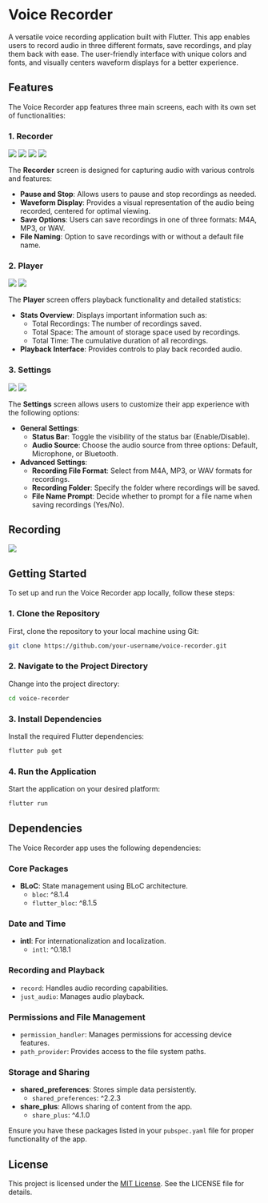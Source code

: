 
# Voice Recorder

A versatile voice recording application built with Flutter. This app enables users to record audio in three different formats, save recordings, and play them back with ease. The user-friendly interface with unique colors and fonts, and visually centers waveform displays for a better experience.

## Features

The Voice Recorder app features three main screens, each with its own set of functionalities:

### 1. Recorder

![](https://github.com/user-attachments/assets/360227f8-8ba4-406d-a4d1-943b9f7f10bd)
![](https://github.com/user-attachments/assets/5983171f-fcc2-4075-9fd1-bf66a3eac61c)
![](https://github.com/user-attachments/assets/8421d5ca-d582-4411-a517-586df1ba29e0)
![](https://github.com/user-attachments/assets/b23c6022-2f51-4697-94f3-d81e953c78d9)

The **Recorder** screen is designed for capturing audio with various controls and features:
- **Pause and Stop**: Allows users to pause and stop recordings as needed.
- **Waveform Display**: Provides a visual representation of the audio being recorded, centered for optimal viewing.
- **Save Options**: Users can save recordings in one of three formats: M4A, MP3, or WAV.
- **File Naming**: Option to save recordings with or without a default file name.

### 2. Player

![](https://github.com/user-attachments/assets/7e431373-425f-4851-a8d5-7bae0073bc09)
![](https://github.com/user-attachments/assets/cdfc9d8a-20cf-4d1a-8424-59b89d79b2f3)


The **Player** screen offers playback functionality and detailed statistics:
- **Stats Overview**: Displays important information such as:
  - Total Recordings: The number of recordings saved.
  - Total Space: The amount of storage space used by recordings.
  - Total Time: The cumulative duration of all recordings.
- **Playback Interface**: Provides controls to play back recorded audio.

### 3. Settings

![](https://github.com/user-attachments/assets/16806132-2a97-42c2-9acd-cf831fffbc0f)
![](https://github.com/user-attachments/assets/33c19ce7-4e2f-4ae4-a2c5-e5a52d085357)

The **Settings** screen allows users to customize their app experience with the following options:
- **General Settings**:
  - **Status Bar**: Toggle the visibility of the status bar (Enable/Disable).
  - **Audio Source**: Choose the audio source from three options: Default, Microphone, or Bluetooth.
- **Advanced Settings**:
  - **Recording File Format**: Select from M4A, MP3, or WAV formats for recordings.
  - **Recording Folder**: Specify the folder where recordings will be saved.
  - **File Name Prompt**: Decide whether to prompt for a file name when saving recordings (Yes/No).


## Recording

![](https://github.com/user-attachments/assets/9a7fa634-87cc-43ac-81fb-7e0263b1968f)

## Getting Started

To set up and run the Voice Recorder app locally, follow these steps:

### 1. Clone the Repository

First, clone the repository to your local machine using Git:

```bash
git clone https://github.com/your-username/voice-recorder.git
```
    
### 2. Navigate to the Project Directory

Change into the project directory:

```bash
cd voice-recorder
```

### 3. Install Dependencies

Install the required Flutter dependencies:

```bash
flutter pub get
```

### 4. Run the Application

Start the application on your desired platform:

```bash
flutter run
```
## Dependencies

The Voice Recorder app uses the following dependencies:

### Core Packages

- **BLoC**: State management using BLoC architecture.
  - `bloc`: ^8.1.4
  - `flutter_bloc`: ^8.1.5

### Date and Time

- **intl**: For internationalization and localization.
  - `intl`: ^0.18.1

### Recording and Playback

- `record`: Handles audio recording capabilities.
- `just_audio`: Manages audio playback.

### Permissions and File Management

- `permission_handler`: Manages permissions for accessing device features.
- `path_provider`: Provides access to the file system paths.

### Storage and Sharing

- **shared_preferences**: Stores simple data persistently.
  - `shared_preferences`: ^2.2.3
- **share_plus**: Allows sharing of content from the app.
  - `share_plus`: ^4.1.0

Ensure you have these packages listed in your `pubspec.yaml` file for proper functionality of the app.




## License

This project is licensed under the [MIT License](https://choosealicense.com/licenses/mit/). See the LICENSE file for details.

